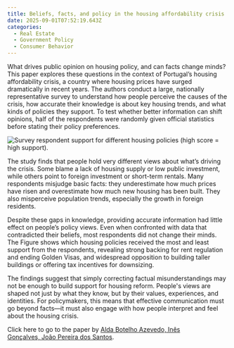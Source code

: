 ```yaml
---
title: Beliefs, facts, and policy in the housing affordability crisis
date: 2025-09-01T07:52:19.643Z
categories:
  - Real Estate
  - Government Policy
  - Consumer Behavior
---
```

What drives public opinion on housing policy, and can facts change minds? This paper explores these questions in the context of Portugal’s housing affordability crisis, a country where housing prices have surged dramatically in recent years. The authors conduct a large, nationally representative survey to understand how people perceive the causes of the crisis, how accurate their knowledge is about key housing trends, and what kinds of policies they support. To test whether better information can shift opinions, half of the respondents were randomly given official statistics before stating their policy preferences.

![](https://ucarecdn.com/1534ec1f-3611-4332-8131-e619e4215819/ "Survey respondent support for different housing policies (high score = high support).")

The study finds that people hold very different views about what’s driving the crisis. Some blame a lack of housing supply or low public investment, while others point to foreign investment or short-term rentals. Many respondents misjudge basic facts: they underestimate how much prices have risen and overestimate how much new housing has been built. They also misperceive population trends, especially the growth in foreign residents.

Despite these gaps in knowledge, providing accurate information had little effect on people’s policy views. Even when confronted with data that contradicted their beliefs, most respondents did not change their minds. The Figure shows which housing policies received the most and least support from the respondents, revealing strong backing for rent regulation and ending Golden Visas, and widespread opposition to building taller buildings or offering tax incentives for downsizing.

The findings suggest that simply correcting factual misunderstandings may not be enough to build support for housing reform. People's views are shaped not just by what they know, but by their values, experiences, and identities. For policymakers, this means that effective communication must go beyond facts—it must also engage with how people interpret and feel about the housing crisis.

Click here to go to the paper by [Alda Botelho Azevedo, Inês Gonçalves, João Pereira dos Santos](https://www.iza.org/publications/dp/18073/cant-buy-me-home-beliefs-facts-and-policy-in-the-housing-affordability-crisis).